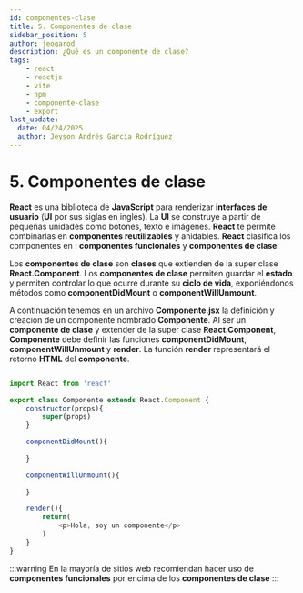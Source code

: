 ```yaml
---
id: componentes-clase
title: 5. Componentes de clase
sidebar_position: 5
author: jeogarod
description: ¿Qué es un componente de clase?
tags:
    - react
    - reactjs
    - vite
    - npm
    - componente-clase
    - export
last_update:
  date: 04/24/2025
  author: Jeyson Andrés García Rodríguez
---
```


# 5. Componentes de clase

**React** es una biblioteca de **JavaScript** para renderizar **interfaces de usuario** (**UI** por sus siglas en inglés). La **UI** se construye a partir de pequeñas unidades como botones, texto e imágenes. **React** te permite combinarlas en **componentes reutilizables** y anidables. **React** clasifica los componentes en : **componentes funcionales** y **componentes de clase**.

Los **componentes de clase** son **clases** que extienden de la super clase **React.Component**. Los **componentes de clase** permiten guardar el **estado** y permiten controlar lo que ocurre durante su **ciclo de vida**, exponiéndonos métodos como **componentDidMount** o **componentWillUnmount**. 

A continuación tenemos en un archivo **Componente.jsx** la definición y creación de un componente nombrado **Componente**. Al ser un **componente de clase** y extender de la super clase **React.Component**, **Componente** debe definir las funciones **componentDidMount**, **componentWillUnmount** y **render**. La función **render** representará el retorno **HTML** del **componente**.

```javascript title="/src/Componente.jsx"

import React from 'react'

export class Componente extends React.Component {
    constructor(props){
        super(props)
    }

    componentDidMount(){
        
    }

    componentWillUnmount(){
        
    }

    render(){
        return(
            <p>Hola, soy un componente</p>
        )
    }
}
```

:::warning
En la mayoría de sitios web recomiendan hacer uso de **componentes funcionales** por encima de los **componentes de clase**
:::